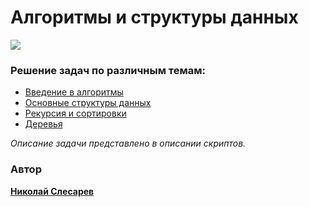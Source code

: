 # Алгоритмы и структуры данных
![](https://media.tproger.ru/uploads/2015/07/algorithm-complexity-1.jpg)

### Решение задач по различным темам:
- [Введение в алгоритмы](/introduction_to_algorithms)
- [Основные структуры данных](/basic_data_structures)
- [Рекурсия и сортировки](/recursion_and_sort)
- [Деревья](/trees)

_Описание задачи представлено в описании скриптов._

 ### Автор
[**Николай Слесарев**](github.com/Kolanser)